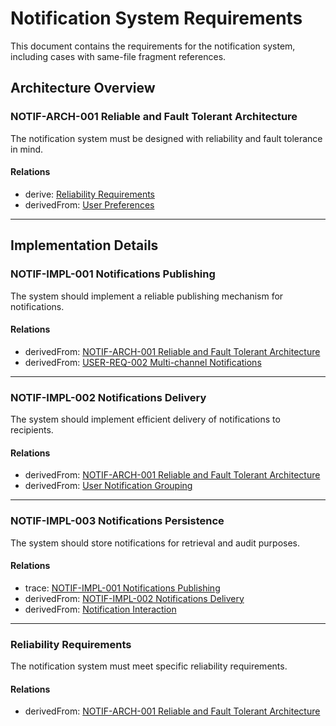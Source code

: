 # Notification System Requirements

This document contains the requirements for the notification system, including cases with same-file fragment references.

## Architecture Overview

### NOTIF-ARCH-001 Reliable and Fault Tolerant Architecture

The notification system must be designed with reliability and fault tolerance in mind.


#### Relations
  * derive: [Reliability Requirements](#reliability-requirements)
  * derivedFrom: [User Preferences](../BasicRequirements.md#user-req-001-notification-preferences)  

---

## Implementation Details

### NOTIF-IMPL-001 Notifications Publishing

The system should implement a reliable publishing mechanism for notifications.


#### Relations
  * derivedFrom: [NOTIF-ARCH-001 Reliable and Fault Tolerant Architecture](#notif-arch-001-reliable-and-fault-tolerant-architecture)
  * derivedFrom: [USER-REQ-002 Multi-channel Notifications](../BasicRequirements.md#user-req-002-multi-channel-notifications)

---

### NOTIF-IMPL-002 Notifications Delivery

The system should implement efficient delivery of notifications to recipients.


#### Relations
  * derivedFrom: [NOTIF-ARCH-001 Reliable and Fault Tolerant Architecture](#notif-arch-001-reliable-and-fault-tolerant-architecture)
  * derivedFrom: [User Notification Grouping](../BasicRequirements.md#user-req-003-notification-grouping)

---

### NOTIF-IMPL-003 Notifications Persistence

The system should store notifications for retrieval and audit purposes.

#### Relations
  * trace: [NOTIF-IMPL-001 Notifications Publishing](#notif-impl-001-notifications-publishing)
  * derivedFrom: [NOTIF-IMPL-002 Notifications Delivery](#notif-impl-002-notifications-delivery)
  * derivedFrom: [Notification Interaction](../BasicRequirements.md#user-ux-001-notification-interaction)

---

### Reliability Requirements

The notification system must meet specific reliability requirements.


#### Relations
  * derivedFrom: [NOTIF-ARCH-001 Reliable and Fault Tolerant Architecture](#notif-arch-001-reliable-and-fault-tolerant-architecture)
